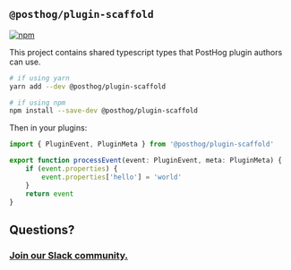 ## `@posthog/plugin-scaffold`

[![npm](https://img.shields.io/npm/v/@posthog/plugin-scaffold.svg)](https://www.npmjs.com/package/@posthog/plugin-scaffold)

This project contains shared typescript types that PostHog plugin
authors can use.

```bash
# if using yarn
yarn add --dev @posthog/plugin-scaffold

# if using npm
npm install --save-dev @posthog/plugin-scaffold
``` 

Then in your plugins:

```typescript
import { PluginEvent, PluginMeta } from '@posthog/plugin-scaffold'

export function processEvent(event: PluginEvent, meta: PluginMeta) {
    if (event.properties) {
        event.properties['hello'] = 'world'
    }
    return event
}
```

## Questions?

### [Join our Slack community.](https://join.slack.com/t/posthogusers/shared_invite/enQtOTY0MzU5NjAwMDY3LTc2MWQ0OTZlNjhkODk3ZDI3NDVjMDE1YjgxY2I4ZjI4MzJhZmVmNjJkN2NmMGJmMzc2N2U3Yjc3ZjI5NGFlZDQ)
